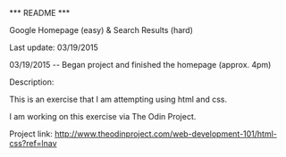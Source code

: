 *** README ***

Google Homepage (easy) & Search Results (hard)

Last update: 03/19/2015

03/19/2015 -- Began project and finished the homepage (approx. 4pm)

Description:

This is an exercise that I am attempting using html and css.

I am working on this exercise via The Odin Project.

Project link:
http://www.theodinproject.com/web-development-101/html-css?ref=lnav
